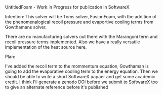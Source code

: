 UntitledFoam - Work in Progress for publication in SoftwareX

Intention:
This solver will be Toms solver, FusionFoam, with the addition of the phenomenalogical recoil pressure and evaportive cooling terms from Gowthamans solver.

There are no manufacturing solvers out there with the Marangoni term and recoil pressure terms implemented. Also we have a really versatile implementation of the heat source here.

Plan:

I've added the recoil term to the mommentum equation, Gowthaman is going to add the evaporative cooling term to the energy equation. Then we should be able to write a short SoftwareX papaer and get some academic credit. I think I'll generate a zenodo DOI before we submit to SoftwareX too to give an alternate reference before it's published
